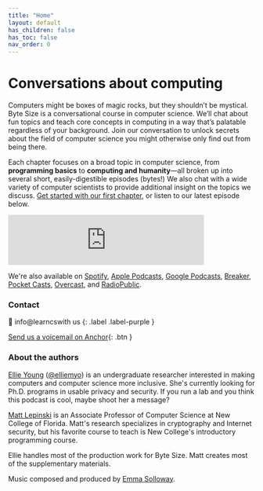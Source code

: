 ```yaml
---
title: "Home"
layout: default
has_children: false
has_toc: false
nav_order: 0
---
```

# Conversations about computing

Computers might be boxes of magic rocks, but they shouldn’t be mystical. Byte Size is a conversational course in computer science. We’ll chat about fun topics and teach core concepts in computing in a way that’s palatable regardless of your background. Join our conversation to unlock secrets about the field of computer science you might otherwise only find out from being there.

Each chapter focuses on a broad topic in computer science, from **programming basics** to **computing and humanity**—all broken up into several short, easily-digestible episodes (bytes!) We also chat with a wide variety of computer scientists to provide additional insight on the topics we discuss.  [Get started with our first chapter](http://learncswith.us/chapters/0-Introduction/0-contents.html), or listen to our latest episode below.

<iframe src="https://anchor.fm/bytesizecs/embed/episodes/1-3-Practicing-Python-Basics-eu5ito" height="102px" width="400px" frameborder="0" scrolling="no"></iframe>

We're also available on [Spotify](https://open.spotify.com/show/6aHvs4wPbeOq3V3zzNiMnc), [Apple Podcasts](https://podcasts.apple.com/us/podcast/byte-size-conversational-computer-science/id1559700320), [Google Podcasts](https://www.google.com/podcasts?feed=aHR0cHM6Ly9hbmNob3IuZm0vcy80YzM1ZjBlYy9wb2RjYXN0L3Jzcw==), [Breaker](https://www.breaker.audio/byte-size-conversational-computer-science), [Pocket Casts](https://pca.st/a9vkd4iw), [Overcast](https://overcast.fm/itunes1559700320), and [RadioPublic](https://radiopublic.com/byte-size-conversational-computer-Gm5bJa).

### Contact
💌 inf<!-- mailto:spam@ftc.gov -->o@lea<!-- ; DROP TABLE emails; -->rncswith us
{: .label .label-purple }

[Send us a voicemail on Anchor](https://anchor.fm/bytesizecs){: .btn }

### About the authors
[Ellie Young](https://elean.org) ([@elliemyo](https://twitter.com/elliemyo)) is an undergraduate researcher interested in making computers and computer science more inclusive. She's currently looking for Ph.D. programs in usable privacy and security. If you run a lab and you think this podcast is cool, maybe shoot her a message?

[Matt Lepinski](https://www.ncf.edu/directory/listing/matthew-lepinski/) is an Associate Professor of Computer Science at New College of Florida. Matt's research specializes in cryptography and Internet security, but his favorite course to teach is New College's introductory programming course.

Ellie handles most of the production work for Byte Size. Matt creates most of the supplementary materials.

Music composed and produced by [Emma Solloway](https://soundcloud.com/emmp3).
